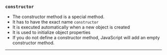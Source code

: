 ### `constructor` 
- The constructor method is a special method.
- It has to have the exact name `constructor`
- It is executed automatically when a new object is created
- It is used to initialize object properties
- If you do not define a constructor method, JavaScript will add an empty constructor method.

---
